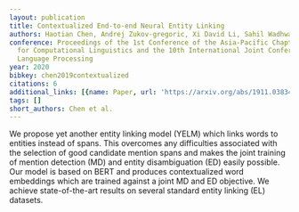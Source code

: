 ```yaml
---
layout: publication
title: Contextualized End-to-end Neural Entity Linking
authors: Haotian Chen, Andrej Zukov-gregoric, Xi David Li, Sahil Wadhwa
conference: Proceedings of the 1st Conference of the Asia-Pacific Chapter of the Association
  for Computational Linguistics and the 10th International Joint Conference on Natural
  Language Processing
year: 2020
bibkey: chen2019contextualized
citations: 6
additional_links: [{name: Paper, url: 'https://arxiv.org/abs/1911.03834'}]
tags: []
short_authors: Chen et al.
---
```

We propose yet another entity linking model (YELM) which links words to
entities instead of spans. This overcomes any difficulties associated with the
selection of good candidate mention spans and makes the joint training of
mention detection (MD) and entity disambiguation (ED) easily possible. Our
model is based on BERT and produces contextualized word embeddings which are
trained against a joint MD and ED objective. We achieve state-of-the-art
results on several standard entity linking (EL) datasets.